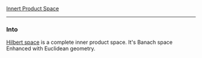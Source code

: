 [Innert Product Space](Innert%20Product%20Space.md)

---
### **Into**

[Hilbert space](https://mathworld.wolfram.com/HilbertSpace.html) is a complete inner product space. It's Banach space Enhanced with Euclidean geometry.


